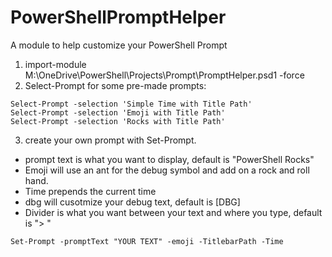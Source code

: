# PowerShellPromptHelper
A module to help customize your PowerShell Prompt

1. import-module M:\OneDrive\PowerShell\Projects\Prompt\PromptHelper.psd1 -force
2. Select-Prompt for some pre-made prompts:
```
Select-Prompt -selection 'Simple Time with Title Path'
Select-Prompt -selection 'Emoji with Title Path'
Select-Prompt -selection 'Rocks with Title Path'
```
3. create your own prompt with Set-Prompt. 
  - prompt text is what you want to display, default is "PowerShell Rocks"
  - Emoji will use an ant for the debug symbol and add on a rock and roll hand. 
  - Time prepends the current time
  - dbg will cusotmize your debug text, default is [DBG] 
  - Divider is what you want between your text and where you type, default is "> "
  
```
Set-Prompt -promptText "YOUR TEXT" -emoji -TitlebarPath -Time
```
